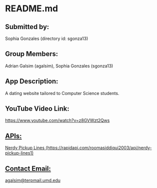 <h1 id="readme-md">README.md</h1>
<h2 id="submitted-by-">Submitted by:</h2>
<p>Sophia Gonzales (directory id: sgonza13)</p>
<h2 id="group-members-">Group Members:</h2>
<p>Adrian Galsim (agalsim), Sophia Gonzales (sgonza13)</p>
<h2 id="app-description-">App Description:</h2>
<p>A dating website tailored to Computer Science students. </p>
<h2 id="youtube-video-link-">YouTube Video Link:</h2>
<p><a href="https://www.youtube.com/watch?v=z8GVWzt2Qws"><p>https://www.youtube.com/watch?v=z8GVWzt2Qws</p>
<h2 id="apis-">APIs:</h2>
<p>Nerdy Pickup Lines (https://rapidapi.com/roomasiddiqui2003/api/nerdy-pickup-lines1)</p>
<h2 id="contact-email-">Contact Email:</h2>
<p>agalsim@terpmail.umd.edu</p>
